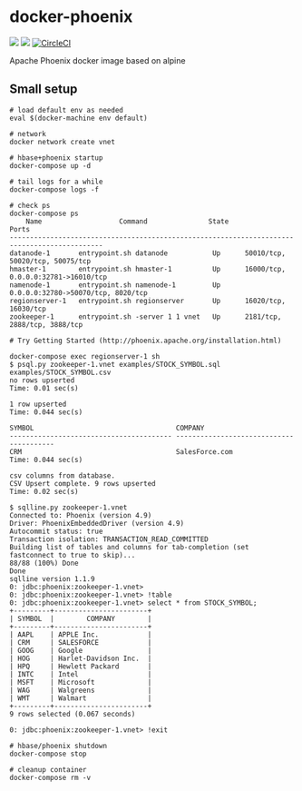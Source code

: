 # docker-phoenix

[![](https://images.microbadger.com/badges/image/smizy/apache-phoenix:4.9-alpine.svg)](http://microbadger.com/images/smizy/apache-phoenix:4.9-alpine "Get your own image badge on microbadger.com")
[![](https://images.microbadger.com/badges/version/smizy/apache-phoenix:4.9-alpine.svg)](http://microbadger.com/images/smizy/apache-phoenix:4.9-alpine "Get your own version badge on microbadger.com")
[![CircleCI](https://circleci.com/gh/smizy/docker-apache-phoenix.svg?style=svg&circle-token=8171bd548172f815e994704c0c7f23ac3447371d)](https://circleci.com/gh/smizy/docker-apache-phoenix)

Apache Phoenix docker image based on alpine

## Small setup

```
# load default env as needed
eval $(docker-machine env default)

# network 
docker network create vnet

# hbase+phoenix startup
docker-compose up -d

# tail logs for a while
docker-compose logs -f

# check ps
docker-compose ps
    Name                   Command               State                  Ports                
---------------------------------------------------------------------------------------------
datanode-1       entrypoint.sh datanode           Up      50010/tcp, 50020/tcp, 50075/tcp     
hmaster-1        entrypoint.sh hmaster-1          Up      16000/tcp, 0.0.0.0:32781->16010/tcp 
namenode-1       entrypoint.sh namenode-1         Up      0.0.0.0:32780->50070/tcp, 8020/tcp  
regionserver-1   entrypoint.sh regionserver       Up      16020/tcp, 16030/tcp                
zookeeper-1      entrypoint.sh -server 1 1 vnet   Up      2181/tcp, 2888/tcp, 3888/tcp

# Try Getting Started (http://phoenix.apache.org/installation.html)

docker-compose exec regionserver-1 sh
$ psql.py zookeeper-1.vnet examples/STOCK_SYMBOL.sql examples/STOCK_SYMBOL.csv
no rows upserted
Time: 0.01 sec(s)

1 row upserted
Time: 0.044 sec(s)

SYMBOL                                   COMPANY                                  
---------------------------------------- ---------------------------------------- 
CRM                                      SalesForce.com                           
Time: 0.044 sec(s)

csv columns from database.
CSV Upsert complete. 9 rows upserted
Time: 0.02 sec(s)

$ sqlline.py zookeeper-1.vnet
Connected to: Phoenix (version 4.9)
Driver: PhoenixEmbeddedDriver (version 4.9)
Autocommit status: true
Transaction isolation: TRANSACTION_READ_COMMITTED
Building list of tables and columns for tab-completion (set fastconnect to true to skip)...
88/88 (100%) Done
Done
sqlline version 1.1.9
0: jdbc:phoenix:zookeeper-1.vnet>
0: jdbc:phoenix:zookeeper-1.vnet> !table
0: jdbc:phoenix:zookeeper-1.vnet> select * from STOCK_SYMBOL;
+---------+-----------------------+
| SYMBOL  |        COMPANY        |
+---------+-----------------------+
| AAPL    | APPLE Inc.            |
| CRM     | SALESFORCE            |
| GOOG    | Google                |
| HOG     | Harlet-Davidson Inc.  |
| HPQ     | Hewlett Packard       |
| INTC    | Intel                 |
| MSFT    | Microsoft             |
| WAG     | Walgreens             |
| WMT     | Walmart               |
+---------+-----------------------+
9 rows selected (0.067 seconds)

0: jdbc:phoenix:zookeeper-1.vnet> !exit

# hbase/phoenix shutdown  
docker-compose stop

# cleanup container
docker-compose rm -v
```